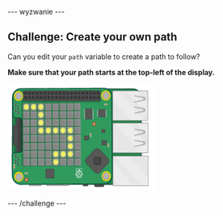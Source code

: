 \--- wyzwanie \---

## Challenge: Create your own path

Can you edit your `path` variable to create a path to follow?

**Make sure that your path starts at the top-left of the display.**

![zrzut ekranu](images/tightrope-path-challenge.png)

\--- /challenge \---